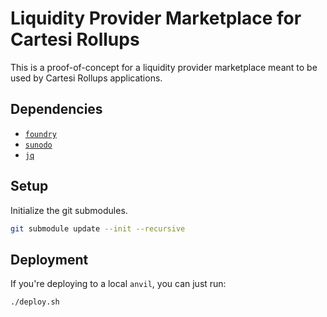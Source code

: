 # Liquidity Provider Marketplace for Cartesi Rollups

This is a proof-of-concept for a liquidity provider marketplace meant to be used by Cartesi Rollups applications.

## Dependencies

- [`foundry`](https://book.getfoundry.sh/)
- [`sunodo`](https://sunodo.io/)
- [`jq`](https://jqlang.github.io/jq/)

## Setup

Initialize the git submodules.

```sh
git submodule update --init --recursive
```

## Deployment

If you're deploying to a local `anvil`, you can just run:

```sh
./deploy.sh
```
